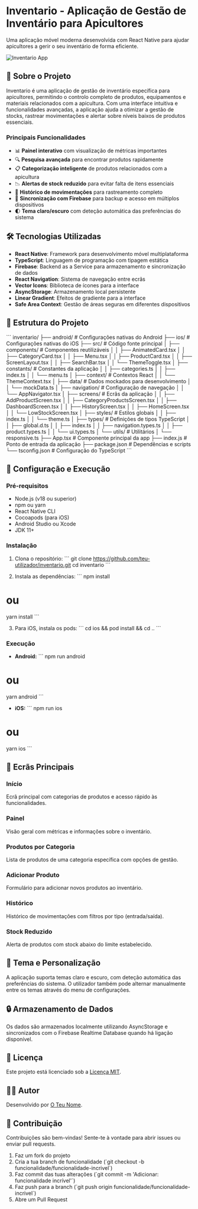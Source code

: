 # Inventario - Aplicação de Gestão de Inventário para Apicultores

Uma aplicação móvel moderna desenvolvida com React Native para ajudar apicultores a gerir o seu inventário de forma eficiente.

![Inventario App](https://via.placeholder.com/800x400.png?text=Inventario+App)

## 📱 Sobre o Projeto

Inventario é uma aplicação de gestão de inventário específica para apicultores, permitindo o controlo completo de produtos, equipamentos e materiais relacionados com a apicultura. Com uma interface intuitiva e funcionalidades avançadas, a aplicação ajuda a otimizar a gestão de stocks, rastrear movimentações e alertar sobre níveis baixos de produtos essenciais.

### Principais Funcionalidades

- 📊 **Painel interativo** com visualização de métricas importantes
- 🔍 **Pesquisa avançada** para encontrar produtos rapidamente
- 📋 **Categorização inteligente** de produtos relacionados com a apicultura
- 📉 **Alertas de stock reduzido** para evitar falta de itens essenciais
- 📝 **Histórico de movimentações** para rastreamento completo
- 🔄 **Sincronização com Firebase** para backup e acesso em múltiplos dispositivos
- 🌓 **Tema claro/escuro** com deteção automática das preferências do sistema

## 🛠️ Tecnologias Utilizadas

- **React Native**: Framework para desenvolvimento móvel multiplataforma
- **TypeScript**: Linguagem de programação com tipagem estática
- **Firebase**: Backend as a Service para armazenamento e sincronização de dados
- **React Navigation**: Sistema de navegação entre ecrãs
- **Vector Icons**: Biblioteca de ícones para a interface
- **AsyncStorage**: Armazenamento local persistente
- **Linear Gradient**: Efeitos de gradiente para a interface
- **Safe Area Context**: Gestão de áreas seguras em diferentes dispositivos

## 📂 Estrutura do Projeto

\`\`\`
inventario/
├── android/                   # Configurações nativas do Android
├── ios/                       # Configurações nativas do iOS
├── src/                       # Código fonte principal
│   ├── components/            # Componentes reutilizáveis
│   │   ├── AnimatedCard.tsx
│   │   ├── CategoryCard.tsx
│   │   ├── Menu.tsx
│   │   ├── ProductCard.tsx
│   │   ├── ScreenLayout.tsx
│   │   ├── SearchBar.tsx
│   │   └── ThemeToggle.tsx
│   ├── constants/             # Constantes da aplicação
│   │   ├── categories.ts
│   │   ├── index.ts
│   │   └── menu.ts
│   ├── context/               # Contextos React
│   │   └── ThemeContext.tsx
│   ├── data/                  # Dados mockados para desenvolvimento
│   │   └── mockData.ts
│   ├── navigation/            # Configuração de navegação
│   │   └── AppNavigator.tsx
│   ├── screens/               # Ecrãs da aplicação
│   │   ├── AddProductScreen.tsx
│   │   ├── CategoryProductsScreen.tsx
│   │   ├── DashboardScreen.tsx
│   │   ├── HistoryScreen.tsx
│   │   ├── HomeScreen.tsx
│   │   └── LowStockScreen.tsx
│   ├── styles/                # Estilos globais
│   │   ├── index.ts
│   │   └── theme.ts
│   ├── types/                 # Definições de tipos TypeScript
│   │   ├── global.d.ts
│   │   ├── index.ts
│   │   ├── navigation.types.ts
│   │   ├── product.types.ts
│   │   └── ui.types.ts
│   └── utils/                 # Utilitários
│       └── responsive.ts
├── App.tsx                    # Componente principal da app
├── index.js                   # Ponto de entrada da aplicação
├── package.json               # Dependências e scripts
└── tsconfig.json              # Configuração do TypeScript
\`\`\`


## 🚀 Configuração e Execução

### Pré-requisitos

- Node.js (v18 ou superior)
- npm ou yarn
- React Native CLI
- Cocoapods (para iOS)
- Android Studio ou Xcode
- JDK 11+

### Instalação

1. Clona o repositório:
\`\`\`
git clone https://github.com/teu-utilizador/inventario.git
cd inventario
\`\`\`


2. Instala as dependências:
\`\`\`
npm install
# ou
yarn install
\`\`\`


3. Para iOS, instala os pods:
\`\`\`
cd ios && pod install && cd ..
\`\`\`


### Execução

- **Android:**
\`\`\`
npm run android
# ou
yarn android
\`\`\`


- **iOS:**
\`\`\`
npm run ios
# ou
yarn ios
\`\`\`


## 📱 Ecrãs Principais

### Início
Ecrã principal com categorias de produtos e acesso rápido às funcionalidades.

### Painel
Visão geral com métricas e informações sobre o inventário.

### Produtos por Categoria
Lista de produtos de uma categoria específica com opções de gestão.

### Adicionar Produto
Formulário para adicionar novos produtos ao inventário.

### Histórico
Histórico de movimentações com filtros por tipo (entrada/saída).

### Stock Reduzido
Alerta de produtos com stock abaixo do limite estabelecido.

## 🎨 Tema e Personalização

A aplicação suporta temas claro e escuro, com deteção automática das preferências do sistema. O utilizador também pode alternar manualmente entre os temas através do menu de configurações.

## 🔒 Armazenamento de Dados

Os dados são armazenados localmente utilizando AsyncStorage e sincronizados com o Firebase Realtime Database quando há ligação disponível.

## 📄 Licença

Este projeto está licenciado sob a [Licença MIT](LICENSE).

## 👨‍💻 Autor

Desenvolvido por [O Teu Nome](https://github.com/teu-utilizador).

## 🤝 Contribuição

Contribuições são bem-vindas! Sente-te à vontade para abrir issues ou enviar pull requests.

1. Faz um fork do projeto
2. Cria a tua branch de funcionalidade (\`git checkout -b funcionalidade/funcionalidade-incrivel\`)
3. Faz commit das tuas alterações (\`git commit -m 'Adicionar: funcionalidade incrível'\`)
4. Faz push para a branch (\`git push origin funcionalidade/funcionalidade-incrivel\`)
5. Abre um Pull Request
